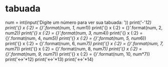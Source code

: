 # tabuada
num = int(input('Digite um número para ver sua tabuada: '))
print('-'*12)
print('{} x {:2} = {}'.format(num, 1, num*1))
print('{} x {:2} = {}'.format(num, 2, num*2))
print('{} x {:2} = {}'.format(num, 3, num*4))
print('{} x {:2} = {}'.format(num, 4, num*5))
print('{} x {:2} = {}'.format(num, 5, num*6))
print('{} x {:2} = {}'.format(num, 6, num*7))
print('{} x {:2} = {}'.format(num, 7, num*7))
print('{} x {:2} = {}'.format(num, 8, num*7))
print('{} x {:2} = {}'.format(num, 9, num*7))
print('{} x {:2} = {}'.format(num, 10, num*7))
print('<->'*12)
print('<->'*13)
print('<->'*14)
